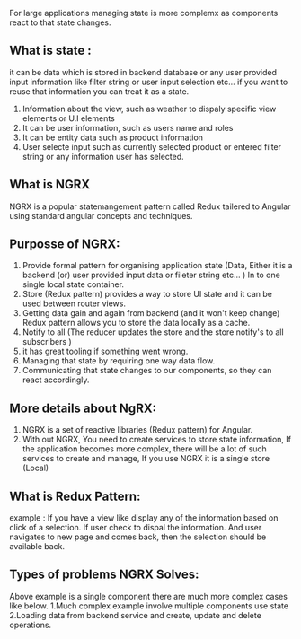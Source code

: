 For large applications managing state is more complemx 
as components react to that state changes.

## What is state : 
it can be data which is stored in backend database or any user provided input information 
 like filter string or user input selection etc... if you want to reuse that information you
 can treat it as a state. 
1. Information about the view, such as weather to dispaly specific view elements or U.I elements
2. It can be user information, such as users name and roles 
3. It can be entity data such as product information 
4. User selecte input such as currently selected product or entered filter string or any information user 
has selected. 

## What is NGRX 
NGRX is a popular statemangement pattern called Redux tailered to Angular using standard angular concepts and techniques.

## Purposse of NGRX:
 1. Provide formal pattern for organising application state (Data, Either it is a backend (or) user provided input data or fileter           string     etc... ) In to one single local state container.
 2. Store (Redux pattern) provides a way to store UI state and it can be used between router views.
 3. Getting data gain and again from backend (and it won't keep change) Redux pattern allows you to store the data 
    locally as a cache. 
 4. Notify to all (The reducer updates the store and the store notify's to all subscribers ) 
 5. it has great tooling if something went wrong. 
 5. Managing that state by requiring one way data flow.
 6. Communicating that state changes to our components, so they can react accordingly.  
  
## More details about NgRX:

1. NGRX is a set of reactive libraries (Redux pattern) for Angular.
2. With out NGRX, You need to create services to store state information, If the application becomes 
more complex, there will be a lot of such services to create and manage, If you use NGRX it is a single store (Local) 

## What is Redux Pattern: 
   example : If you have a view like display any of the information based on click of a selection. 
   If user check to dispal the information. And user navigates to new page and comes back, then the 
   selection should be available back. 
   
## Types of problems NGRX Solves: 
Above example is a single component there are much more complex cases like below. 
 1.Much complex example involve multiple components use state 
 2.Loading data from backend service and create, update and delete operations. 
 
 
 
